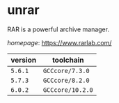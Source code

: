 # unrar

RAR is a powerful archive manager.

*homepage*: <https://www.rarlab.com/>

version | toolchain
--------|----------
``5.6.1`` | ``GCCcore/7.3.0``
``5.7.3`` | ``GCCcore/8.2.0``
``6.0.2`` | ``GCCcore/10.2.0``
